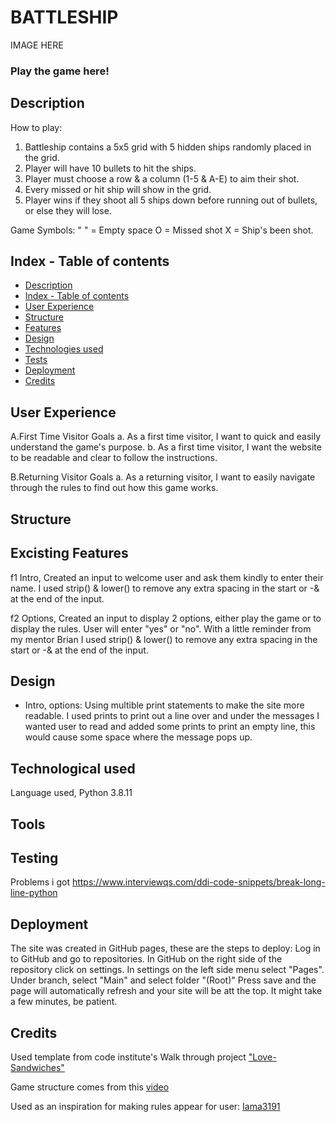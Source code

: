# BATTLESHIP
IMAGE HERE

### Play the game here!


## Description

How to play:
1. Battleship contains a 5x5 grid with 5 hidden ships randomly placed in the grid.
2. Player will have 10 bullets to hit the ships.
3. Player must choose a row & a column (1-5 & A-E) to aim their shot.
4. Every missed or hit ship will show in the grid.
5. Player wins if they shoot all 5 ships down before running out of bullets,
   or else they will lose.

Game Symbols:
" " = Empty space
O   = Missed shot
X   = Ship's been shot.


## Index - Table of contents

* [Description](#description)
* [Index - Table of contents](#index-table-of-contents)
* [User Experience](#user-experience)
* [Structure](structure)
* [Features](#excisting-features)
* [Design](#design)
* [Technologies used](#technological-used)
* [Tests](#testing)
* [Deployment](#deployment)
* [Credits](#credits)


## User Experience
A.First Time Visitor Goals
a. As a first time visitor, I want to quick and easily understand the game's purpose.
b. As a first time visitor, I want the website to be readable and clear to follow the instructions.

B.Returning Visitor Goals
a. As a returning visitor, I want to easily navigate through the rules to find out how this game works.


## Structure


## Excisting Features

f1 Intro,
   Created an input to welcome user and ask them kindly to enter their name.
   I used strip() & lower() to remove any extra spacing in the start or -& at the end of the input.

f2 Options,
   Created an input to display 2 options, either play the game or to display the rules.
   User will enter "yes" or "no".
   With a little reminder from my mentor Brian I used strip() & lower() to remove any extra spacing in the start or -& at the end of the input.


## Design

* Intro, options:
  Using multible print statements to make the site more readable.
  I used prints to print out a line over and under the messages I wanted user to read and added some prints to print an empty line, this would cause some space where the message pops up.


## Technological used

Language used,
  Python 3.8.11


## Tools


## Testing
Problems i got
https://www.interviewqs.com/ddi-code-snippets/break-long-line-python

## Deployment

The site was created in GitHub pages, these are the steps to deploy:
Log in to GitHub and go to repositories.
In GitHub on the right side of the repository click on settings.
In settings on the left side menu select "Pages".
Under branch, select "Main" and select folder "(Root)"
Press save and the page will automatically refresh and your site will be att the top. It might take a few minutes, be patient.


## Credits

Used template from code institute's Walk through project ["Love-Sandwiches"](https://github.com/Code-Institute-Org/python-essentials-template)

Game structure comes from this [video](https://www.youtube.com/watch?v=tF1WRCrd_HQ)

Used as an inspiration for making rules appear for user: [Iama3191](https://github.com/iama3191/hangman)